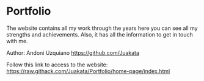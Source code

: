 # Portfolio
The website contains all my work through the years here you can see all my strengths and achievements. Also, it has all the information to get in touch with me.

Author: Andoni Uzquiano https://github.com/Juakata

Follow this link to access to the website: https://raw.githack.com/Juakata/Portfolio/home-page/index.html
